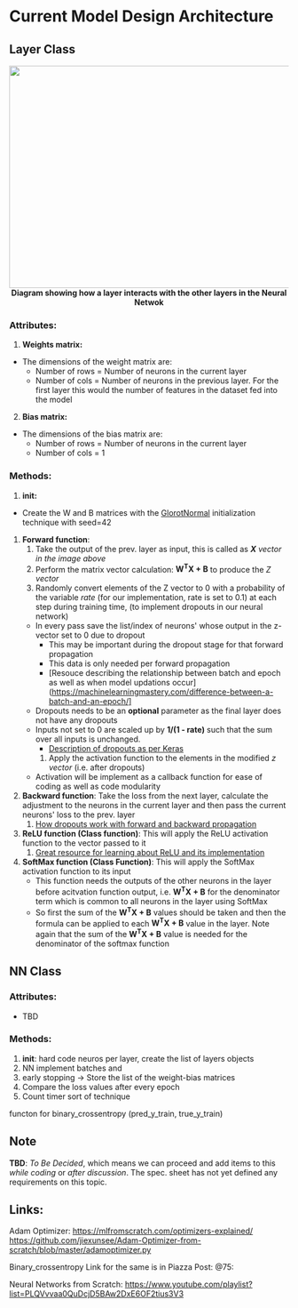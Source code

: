 # Current Model Design Architecture

## Layer Class
<p align="center">
  <img width="1600" height="400" src="https://i.imgur.com/RG5dstB.png"><br>
  <b>Diagram showing how a layer interacts with the other layers in the Neural Netwok</b>
</p>

### Attributes:
1. **Weights matrix:**
  - The dimensions of the weight matrix are:
    - Number of rows = Number of neurons in the current layer
    - Number of cols = Number of neurons in the previous layer. For the first layer this would the number of features in the dataset fed into the model
2. **Bias matrix:**
  - The dimensions of the bias matrix are:
    - Number of rows = Number of neurons in the current layer
    - Number of cols = 1
### Methods:
1. **init:** 
  - Create the W and B matrices with the [GlorotNormal](http://proceedings.mlr.press/v9/glorot10a/glorot10a.pdf) initialization technique with seed=42
1. **Forward function**:
    1. Take the output of the prev. layer as input, this is called as ***X** vector in the image above*
    1. Perform the matrix vector calculation: **W<sup>T</sup>X + B** to produce the *Z vector*
    1. Randomly convert elements of the Z vector to 0 with a probability of the variable *rate* (for our implementation, rate is set to 0.1) at each step during training time, (to implement dropouts in our neural network)
    - In every pass save the list/index of neurons' whose output in the z-vector set to 0 due to dropout
        * This may be important during the dropout stage for that forward propagation
        * This data is only needed per forward propagation
        * [Resouce describing the relationship between batch and epoch as well as when model updations occur](https://machinelearningmastery.com/difference-between-a-batch-and-an-epoch/]
    - Dropouts needs to be an **optional** parameter as the final layer does not have any dropouts
    - Inputs not set to 0 are scaled up by **1/(1 - rate)** such that the sum over all inputs is unchanged.
      * [Description of dropouts as per Keras](https://keras.io/api/layers/regularization_layers/dropout/)
      1. Apply the activation function to the elements in the modified *z vector* (i.e. after dropouts)
    - Activation will be implement as a callback function for ease of coding as well as code modularity
1. **Backward function**: Take the loss from the next layer, calculate the adjustment to the neurons in the current layer and then pass the current neurons' loss to the prev. layer
    1. [How dropouts work with forward and backward propagation](https://stats.stackexchange.com/questions/219236/dropout-forward-prop-vs-back-prop-in-machine-learning-neural-network)
1. **ReLU function (Class function)**: This will apply the ReLU activation function to the vector passed to it
    1. [Great resource for learning about ReLU and its implementation](https://machinelearningmastery.com/rectified-linear-activation-function-for-deep-learning-neural-networks/)
1. **SoftMax function (Class Function)**: This will apply the SoftMax activation function to its input
    - This function needs the outputs of the other neurons in the layer before acitvation function output, i.e. **W<sup>T</sup>X + B** for the denominator term which is common to all neurons in the layer using SoftMax
    - So first the sum of the **W<sup>T</sup>X + B** values should be taken and then the formula can be applied to each **W<sup>T</sup>X + B** value in the layer. Note again that the sum of the **W<sup>T</sup>X + B** value is needed for the denominator of the softmax function

## NN Class
### Attributes:
  - TBD
### Methods:
1. **init**: hard code neuros per layer, create the list of layers objects
1. NN implement batches and 
1. early stopping -> Store the list of the weight-bias matrices
1. Compare the loss values after every epoch
1. Count timer sort of technique

functon for binary_crossentropy (pred_y_train, true_y_train)

## Note
**TBD**: *To Be Decided*, which means we can proceed and add items to this *while coding* or *after discussion*. The spec. sheet has not yet defined any requirements on this topic.

## Links:
Adam Optimizer:
https://mlfromscratch.com/optimizers-explained/
https://github.com/jiexunsee/Adam-Optimizer-from-scratch/blob/master/adamoptimizer.py


Binary_crossentropy
Link for the same is in Piazza Post: @75:

Neural Networks from Scratch: https://www.youtube.com/playlist?list=PLQVvvaa0QuDcjD5BAw2DxE6OF2tius3V3
